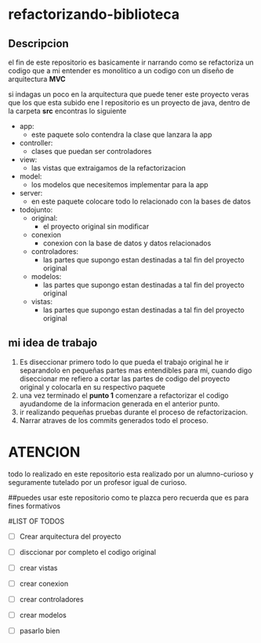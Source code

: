 # refactorizando-biblioteca
## Descripcion
el fin de este repositorio es basicamente ir narrando como se refactoriza un codigo que a mi entender es monolitico a un codigo con un diseño de arquitectura **MVC**

si indagas un poco en la arquitectura que puede tener este proyecto veras que los que esta subido ene l repositorio es un proyecto de java, dentro de la carpeta **src**
encontras lo siguiente

- app:
  - este paquete solo contendra la clase que lanzara la app
- controller:
  - clases que puedan ser controladores
- view:
  - las vistas que extraigamos de la refactorizacion
- model:
  - los modelos que necesitemos implementar para la app
- server:
  - en este paquete colocare todo lo relacionado con la bases de datos
- todojunto:
  - original:
    - el proyecto original sin modificar
  - conexion
    - conexion con la base de datos y datos relacionados
  - controladores:
    - las partes que supongo estan destinadas a tal fin del proyecto original
  - modelos:
    - las partes que supongo estan destinadas a tal fin del proyecto original
  - vistas:
    - las partes que supongo estan destinadas a tal fin del proyecto original
    
## mi idea de trabajo
1. Es diseccionar primero todo lo que pueda el trabajo original he ir separandolo en pequeñas partes mas entendibles para mi, cuando digo diseccionar me refiero a cortar las partes de codigo del proyecto original y colocarla en su respectivo paquete
2. una vez terminado el **punto 1** comenzare a refactorizar el codigo ayudandome de la informacion generada en el anterior punto.
3. ir realizando pequeñas pruebas durante el proceso de refactorizacion.
4. Narrar atraves de los commits generados todo el proceso.

# ATENCION
todo lo realizado en este repositorio esta realizado por un alumno-curioso y seguramente tutelado por un profesor igual de curioso.

##puedes usar este repositorio como te plazca pero recuerda que es para fines formativos

#LIST OF TODOS

- [ ] Crear arquitectura del proyecto
- [ ] disccionar por completo el codigo original
- [ ] crear vistas
- [ ] crear conexion
- [ ] crear controladores
- [ ] crear modelos
- [ ] pasarlo bien
  
